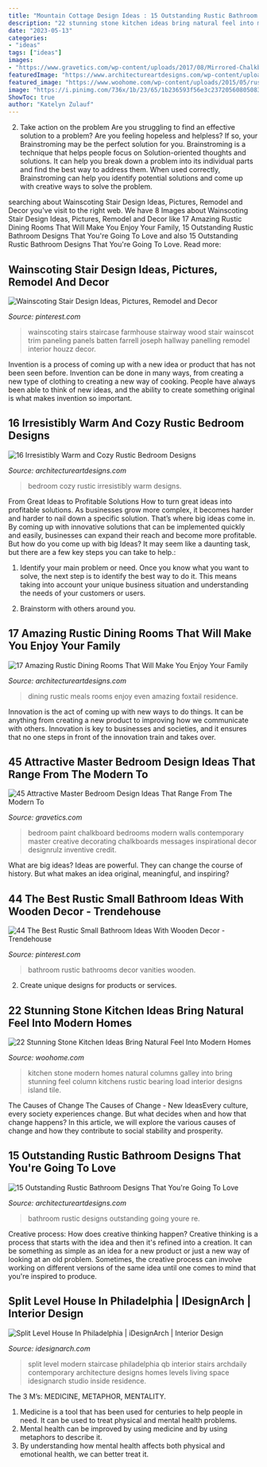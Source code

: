 ```yaml
---
title: "Mountain Cottage Design Ideas : 15 Outstanding Rustic Bathroom Designs That You&#039;re Going To Love"
description: "22 stunning stone kitchen ideas bring natural feel into modern homes"
date: "2023-05-13"
categories:
- "ideas"
tags: ["ideas"]
images:
- "https://www.gravetics.com/wp-content/uploads/2017/08/Mirrored-Chalkboard.jpg"
featuredImage: "https://www.architectureartdesigns.com/wp-content/uploads/2014/07/16-Irresistibly-Warm-and-Cozy-Rustic-Bedroom-Designs-7.jpg"
featured_image: "https://www.woohome.com/wp-content/uploads/2015/05/rustic-stone-kitchen-woohome-18.jpg"
image: "https://i.pinimg.com/736x/1b/23/65/1b236593f56e3c237205608050835c7d.jpg"
ShowToc: true
author: "Katelyn Zulauf"
---
```



2. Take action on the problem
Are you struggling to find an effective solution to a problem? Are you feeling hopeless and helpless? If so, your Brainstroming may be the perfect solution for you. Brainstroming is a technique that helps people focus on Solution-oriented thoughts and solutions. It can help you break down a problem into its individual parts and find the best way to address them. When used correctly, Brainstroming can help you identify potential solutions and come up with creative ways to solve the problem.

	

		
searching about Wainscoting Stair Design Ideas, Pictures, Remodel and Decor you've visit to the right web. We have 8 Images about Wainscoting Stair Design Ideas, Pictures, Remodel and Decor like 17 Amazing Rustic Dining Rooms That Will Make You Enjoy Your Family, 15 Outstanding Rustic Bathroom Designs That You&#039;re Going To Love and also 15 Outstanding Rustic Bathroom Designs That You&#039;re Going To Love. Read more:
		
    
## Wainscoting Stair Design Ideas, Pictures, Remodel And Decor

<img loading=lazy src="https://i.pinimg.com/736x/bd/42/a5/bd42a53ec0069439bed460f2eb660fe9--wainscoting-stairs-wainscoting-ideas.jpg" onerror="this.onerror=null;this.src='https://tse3.mm.bing.net/th?id=OIP.M6e1hg9e2oUanChKoOjA9gHaJ4&amp;pid=15.1';" alt="Wainscoting Stair Design Ideas, Pictures, Remodel and Decor">

_Source: pinterest.com_

>wainscoting stairs staircase farmhouse stairway wood stair wainscot trim paneling panels batten farrell joseph hallway panelling remodel interior houzz decor. 

	

Invention is a process of coming up with a new idea or product that has not been seen before. Invention can be done in many ways, from creating a new type of clothing to creating a new way of cooking. People have always been able to think of new ideas, and the ability to create something original is what makes invention so important.

    
## 16 Irresistibly Warm And Cozy Rustic Bedroom Designs

<img loading=lazy src="https://www.architectureartdesigns.com/wp-content/uploads/2014/07/16-Irresistibly-Warm-and-Cozy-Rustic-Bedroom-Designs-7.jpg" onerror="this.onerror=null;this.src='https://tse4.mm.bing.net/th?id=OIP._CVi_F-_7RbvZAzVooXsYAAAAA&amp;pid=15.1';" alt="16 Irresistibly Warm and Cozy Rustic Bedroom Designs">

_Source: architectureartdesigns.com_

>bedroom cozy rustic irresistibly warm designs. 

	

From Great Ideas to Profitable Solutions
How to turn great ideas into profitable solutions. As businesses grow more complex, it becomes harder and harder to nail down a specific solution. That’s where big ideas come in. By coming up with innovative solutions that can be implemented quickly and easily, businesses can expand their reach and become more profitable.
But how do you come up with big Ideas? It may seem like a daunting task, but there are a few key steps you can take to help.:

1) Identify your main problem or need. Once you know what you want to solve, the next step is to identify the best way to do it. This means taking into account your unique business situation and understanding the needs of your customers or users.

2) Brainstorm with others around you.

    
## 17 Amazing Rustic Dining Rooms That Will Make You Enjoy Your Family

<img loading=lazy src="https://www.architectureartdesigns.com/wp-content/uploads/2015/05/17-Amazing-Rustic-Dining-Rooms-That-Will-Make-You-Enjoy-Your-Family-Meals-Even-More-10-630x945.jpg" onerror="this.onerror=null;this.src='https://tse3.mm.bing.net/th?id=OIP.T397gxRCqV7abxiQR4BHnwHaLH&amp;pid=15.1';" alt="17 Amazing Rustic Dining Rooms That Will Make You Enjoy Your Family">

_Source: architectureartdesigns.com_

>dining rustic meals rooms enjoy even amazing foxtail residence. 

	

Innovation is the act of coming up with new ways to do things. It can be anything from creating a new product to improving how we communicate with others. Innovation is key to businesses and societies, and it ensures that no one steps in front of the innovation train and takes over.

    
## 45 Attractive Master Bedroom Design Ideas That Range From The Modern To

<img loading=lazy src="https://www.gravetics.com/wp-content/uploads/2017/08/Mirrored-Chalkboard.jpg" onerror="this.onerror=null;this.src='https://tse2.mm.bing.net/th?id=OIP.en_VHd-0Z9fxZX7Rt9FG4AHaLH&amp;pid=15.1';" alt="45 Attractive Master Bedroom Design Ideas That Range From The Modern To">

_Source: gravetics.com_

>bedroom paint chalkboard bedrooms modern walls contemporary master creative decorating chalkboards messages inspirational decor designrulz inventive credit. 

	

What are big ideas?
Ideas are powerful. They can change the course of history. But what makes an idea original, meaningful, and inspiring?

    
## 44 The Best Rustic Small Bathroom Ideas With Wooden Decor - Trendehouse

<img loading=lazy src="https://i.pinimg.com/736x/1b/23/65/1b236593f56e3c237205608050835c7d.jpg" onerror="this.onerror=null;this.src='https://tse2.mm.bing.net/th?id=OIP.R5_vRgd67XNjg_TxIJmUVgHaLL&amp;pid=15.1';" alt="44 The Best Rustic Small Bathroom Ideas With Wooden Decor - Trendehouse">

_Source: pinterest.com_

>bathroom rustic bathrooms decor vanities wooden. 

	

2. Create unique designs for products or services.

    
## 22 Stunning Stone Kitchen Ideas Bring Natural Feel Into Modern Homes

<img loading=lazy src="https://www.woohome.com/wp-content/uploads/2015/05/rustic-stone-kitchen-woohome-18.jpg" onerror="this.onerror=null;this.src='https://tse4.mm.bing.net/th?id=OIP.2BnUQ6usqdp8VHxg5pUeUQHaLK&amp;pid=15.1';" alt="22 Stunning Stone Kitchen Ideas Bring Natural Feel Into Modern Homes">

_Source: woohome.com_

>kitchen stone modern homes natural columns galley into bring stunning feel column kitchens rustic bearing load interior designs island tile. 

	

The Causes of Change
The Causes of Change - New IdeasEvery culture, every society experiences change. But what decides when and how that change happens? In this article, we will explore the various causes of change and how they contribute to social stability and prosperity.

    
## 15 Outstanding Rustic Bathroom Designs That You&#039;re Going To Love

<img loading=lazy src="http://www.architectureartdesigns.com/wp-content/uploads/2015/08/15-Outstanding-Rustic-Bathroom-Designs-That-Youre-Going-To-Love-10.jpg" onerror="this.onerror=null;this.src='https://tse4.mm.bing.net/th?id=OIP.vRA3bfq1qEo-YfTbTH5nqADWEs&amp;pid=15.1';" alt="15 Outstanding Rustic Bathroom Designs That You&#039;re Going To Love">

_Source: architectureartdesigns.com_

>bathroom rustic designs outstanding going youre re. 

	

Creative process: How does creative thinking happen?
Creative thinking is a process that starts with the idea and then it's refined into a creation. It can be something as simple as an idea for a new product or just a new way of looking at an old problem. Sometimes, the creative process can involve working on different versions of the same idea until one comes to mind that you're inspired to produce.

    
## Split Level House In Philadelphia | IDesignArch | Interior Design

<img loading=lazy src="https://www.idesignarch.com/wp-content/uploads/Split-Level-House_9.jpg" onerror="this.onerror=null;this.src='https://tse4.mm.bing.net/th?id=OIP.hosxgpO3cxOY8AN4FRjYLAHaJ4&amp;pid=15.1';" alt="Split Level House In Philadelphia | iDesignArch | Interior Design">

_Source: idesignarch.com_

>split level modern staircase philadelphia qb interior stairs archdaily contemporary architecture designs homes levels living space idesignarch studio inside residence. 

	

The 3 M’s: MEDICINE, METAPHOR, MENTALITY.
1. Medicine is a tool that has been used for centuries to help people in need. It can be used to treat physical and mental health problems.
2. Mental health can be improved by using medicine and by using metaphors to describe it.
3. By understanding how mental health affects both physical and emotional health, we can better treat it.

